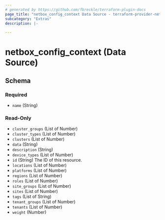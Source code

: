 ```yaml
---
# generated by https://github.com/fbreckle/terraform-plugin-docs
page_title: "netbox_config_context Data Source - terraform-provider-netbox"
subcategory: "Extras"
description: |-
  
---
```


# netbox_config_context (Data Source)





<!-- schema generated by tfplugindocs -->
## Schema

### Required

- `name` (String)

### Read-Only

- `cluster_groups` (List of Number)
- `cluster_types` (List of Number)
- `clusters` (List of Number)
- `data` (String)
- `description` (String)
- `device_types` (List of Number)
- `id` (String) The ID of this resource.
- `locations` (List of Number)
- `platforms` (List of Number)
- `regions` (List of Number)
- `roles` (List of Number)
- `site_groups` (List of Number)
- `sites` (List of Number)
- `tags` (List of String)
- `tenant_groups` (List of Number)
- `tenants` (List of Number)
- `weight` (Number)


